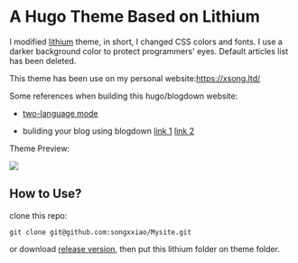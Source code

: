 
# A Hugo Theme Based on Lithium

I modified [lithium](https://themes.gohugo.io/hugo-lithium-theme/) theme, in short, I changed CSS colors and fonts. I use a darker background color to protect programmers' eyes. Default articles list has been deleted.


This theme has been use on my personal website:<https://xsong.ltd/>


Some references when building this hugo/blogdown website:

+ [two-language mode](https://www.pzhao.org/zh/post/hugo-multilingual/)

+ buliding your blog using blogdown [link 1](http://xuer.dapengde.com/post/hugo-blogdown/) [link 2](https://cosx.org/2018/01/build-blog-with-blogdown-hugo-netlify-github/)

<!---

![](https://img.shields.io/badge/License-CC%20BY--NC--ND%204.0-brightgreen.svg)

--->
Theme Preview:

![](https://i.loli.net/2020/04/11/FEaG2ojdDpWZ1lQ.jpg)

## How to Use?

clone this repo:

```
git clone git@github.com:songxxiao/Mysite.git
```
or download [release version](https://github.com/songxxiao/Mysite/releases), then put this lithium folder on theme folder.


